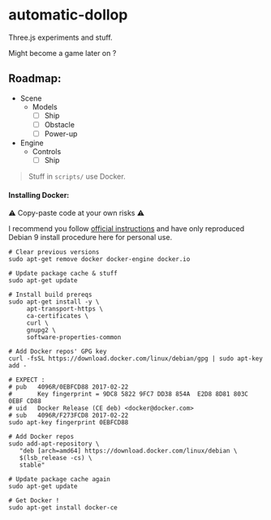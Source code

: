 # automatic-dollop
Three.js experiments and stuff.

Might become a game later on ?

## Roadmap:

* Scene
  - Models
    * [ ] Ship
    * [ ] Obstacle
    * [ ] Power-up
* Engine
  - Controls
    * [ ] Ship

> Stuff in `scripts/` use Docker.

#### Installing Docker:
⚠️ Copy-paste code at your own risks ⚠️

I recommend you follow [official instructions][1] and have only reproduced Debian 9 install procedure here for personal use.
```Shell
# Clear previous versions
sudo apt-get remove docker docker-engine docker.io

# Update package cache & stuff
sudo apt-get update

# Install build prereqs
sudo apt-get install -y \
     apt-transport-https \
     ca-certificates \
     curl \
     gnupg2 \
     software-properties-common

# Add Docker repos' GPG key
curl -fsSL https://download.docker.com/linux/debian/gpg | sudo apt-key add -

# EXPECT :
# pub   4096R/0EBFCD88 2017-02-22
#       Key fingerprint = 9DC8 5822 9FC7 DD38 854A  E2D8 8D81 803C 0EBF CD88
# uid   Docker Release (CE deb) <docker@docker.com>
# sub   4096R/F273FCD8 2017-02-22
sudo apt-key fingerprint 0EBFCD88

# Add Docker repos
sudo add-apt-repository \
   "deb [arch=amd64] https://download.docker.com/linux/debian \
   $(lsb_release -cs) \
   stable"

# Update package cache again
sudo apt-get update

# Get Docker !
sudo apt-get install docker-ce
```

[1]: https://docs.docker.com/install
